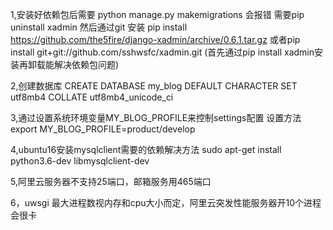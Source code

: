 1,安装好依赖包后需要  python manage.py makemigrations 会报错
需要pip uninstall xadmin
然后通过git 安装  pip install https://github.com/the5fire/django-xadmin/archive/0.6.1.tar.gz
或者pip install git+git://github.com/sshwsfc/xadmin.git
(首先通过pip install xadmin安装再卸载能解决依赖包问题)


2,创建数据库 CREATE DATABASE my_blog DEFAULT CHARACTER SET utf8mb4 COLLATE utf8mb4_unicode_ci


3,通过设置系统环境变量MY_BLOG_PROFILE来控制settings配置
  设置方法export MY_BLOG_PROFILE=product/develop 



4,ubuntu16安装mysqlclient需要的依赖解决方法
 sudo apt-get install python3.6-dev libmysqlclient-dev


5,阿里云服务器不支持25端口，邮箱服务用465端口


6，uwsgi 最大进程数视内存和cpu大小而定，阿里云突发性能服务器开10个进程会很卡


